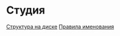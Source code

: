 <!-- TITLE: Studio Wiki -->
<!-- SUBTITLE: VFX knowledge base -->

# Студия
[Структура на диске](https://fdwiki.herokuapp.com/file-structure)
[Правила именования](https://fdwiki.herokuapp.com/naming-convention)
